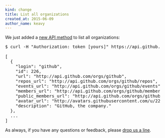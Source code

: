 ```yaml
---
kind: change
title: List all organizations
created_at: 2015-06-09
author_name: keavy
---
```


We just added a [new API method](/v3/orgs#list-all-organizations) to list all organizations:

<pre class="terminal">
$ curl -H "Authorization: token [yours]" https://api.github.com/organizations

[
  {
    "login": "github",
    "id": 226,
    "url": "http://api.github.com/orgs/github",
    "repos_url": "http://api.github.com/orgs/github/repos",
    "events_url": "http://api.github.com/orgs/github/events",
    "members_url": "http://api.github.com/orgs/github/members{/member}",
    "public_members_url": "http://api.github.com/orgs/github/public_members{/member}",
    "avatar_url": "http://avatars.githubusercontent.com/u/226?",
    "description": "GitHub, the company."
  },
  ...
]
</pre>

As always, if you have any questions or feedback, please [drop us a line][contact].

[contact]: https://github.com/contact?form[subject]=API+-+Listing+Organizations
